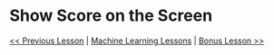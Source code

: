 # Show Score on the Screen


[<< Previous Lesson](lesson.11.md) | [Machine Learning Lessons](../machine-learning/introduction.md) | [Bonus Lesson >>](lesson.13.md)